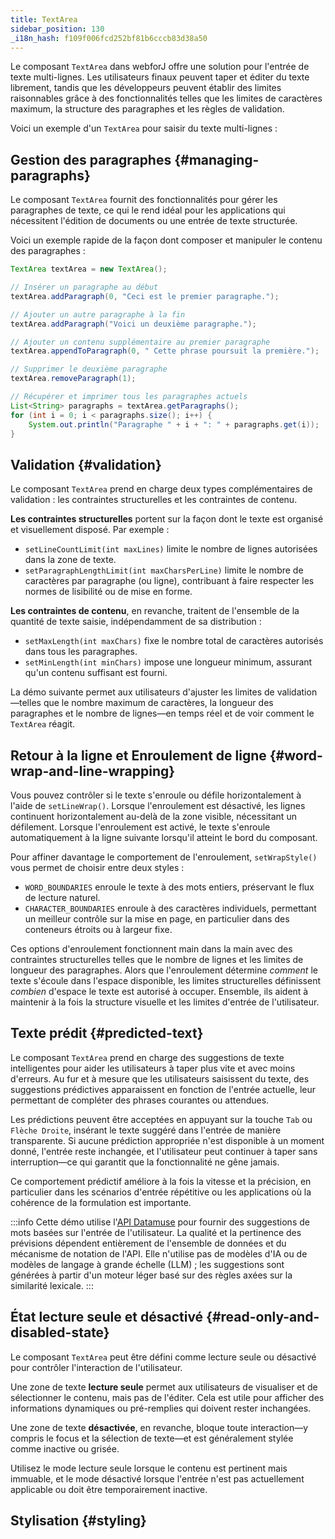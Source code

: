 ```yaml
---
title: TextArea
sidebar_position: 130
_i18n_hash: f109f006fcd252bf81b6cccb83d38a50
---
```

<DocChip chip="shadow" />
<DocChip chip="name" label="dwc-textarea" />
<DocChip chip='since' label='24.10' />
<JavadocLink type="foundation" location="com/webforj/component/field/TextArea" top='true'/>

Le composant `TextArea` dans webforJ offre une solution pour l'entrée de texte multi-lignes. Les utilisateurs finaux peuvent taper et éditer du texte librement, tandis que les développeurs peuvent établir des limites raisonnables grâce à des fonctionnalités telles que les limites de caractères maximum, la structure des paragraphes et les règles de validation.

Voici un exemple d'un `TextArea` pour saisir du texte multi-lignes :

<ComponentDemo 
path='/webforj/textarea?' 
javaE='https://raw.githubusercontent.com/webforj/webforj-documentation/refs/heads/main/src/main/java/com/webforj/samples/views/textarea/TextAreaView.java'
height = '300px'
/>

## Gestion des paragraphes {#managing-paragraphs}

Le composant `TextArea` fournit des fonctionnalités pour gérer les paragraphes de texte, ce qui le rend idéal pour les applications qui nécessitent l'édition de documents ou une entrée de texte structurée.

Voici un exemple rapide de la façon dont composer et manipuler le contenu des paragraphes :

```java
TextArea textArea = new TextArea();

// Insérer un paragraphe au début
textArea.addParagraph(0, "Ceci est le premier paragraphe.");

// Ajouter un autre paragraphe à la fin
textArea.addParagraph("Voici un deuxième paragraphe.");

// Ajouter un contenu supplémentaire au premier paragraphe
textArea.appendToParagraph(0, " Cette phrase poursuit la première.");

// Supprimer le deuxième paragraphe
textArea.removeParagraph(1);

// Récupérer et imprimer tous les paragraphes actuels
List<String> paragraphs = textArea.getParagraphs();
for (int i = 0; i < paragraphs.size(); i++) {
    System.out.println("Paragraphe " + i + ": " + paragraphs.get(i));
}
```

## Validation {#validation}

Le composant `TextArea` prend en charge deux types complémentaires de validation : les contraintes structurelles et les contraintes de contenu.

**Les contraintes structurelles** portent sur la façon dont le texte est organisé et visuellement disposé. Par exemple :
- `setLineCountLimit(int maxLines)` limite le nombre de lignes autorisées dans la zone de texte.
- `setParagraphLengthLimit(int maxCharsPerLine)` limite le nombre de caractères par paragraphe (ou ligne), contribuant à faire respecter les normes de lisibilité ou de mise en forme.

**Les contraintes de contenu**, en revanche, traitent de l'ensemble de la quantité de texte saisie, indépendamment de sa distribution :
- `setMaxLength(int maxChars)` fixe le nombre total de caractères autorisés dans tous les paragraphes.
- `setMinLength(int minChars)` impose une longueur minimum, assurant qu'un contenu suffisant est fourni.

La démo suivante permet aux utilisateurs d'ajuster les limites de validation—telles que le nombre maximum de caractères, la longueur des paragraphes et le nombre de lignes—en temps réel et de voir comment le `TextArea` réagit.

<ComponentDemo 
path='/webforj/textareavalidation?' 
javaE='https://raw.githubusercontent.com/webforj/webforj-documentation/refs/heads/main/src/main/java/com/webforj/samples/views/textarea/TextAreaValidationView.java'
height = '550px'
/>

## Retour à la ligne et Enroulement de ligne {#word-wrap-and-line-wrapping}

Vous pouvez contrôler si le texte s'enroule ou défile horizontalement à l'aide de `setLineWrap()`. Lorsque l'enroulement est désactivé, les lignes continuent horizontalement au-delà de la zone visible, nécessitant un défilement. Lorsque l'enroulement est activé, le texte s'enroule automatiquement à la ligne suivante lorsqu'il atteint le bord du composant.

Pour affiner davantage le comportement de l'enroulement, `setWrapStyle()` vous permet de choisir entre deux styles :
- `WORD_BOUNDARIES` enroule le texte à des mots entiers, préservant le flux de lecture naturel.
- `CHARACTER_BOUNDARIES` enroule à des caractères individuels, permettant un meilleur contrôle sur la mise en page, en particulier dans des conteneurs étroits ou à largeur fixe.

Ces options d'enroulement fonctionnent main dans la main avec des contraintes structurelles telles que le nombre de lignes et les limites de longueur des paragraphes. Alors que l'enroulement détermine *comment* le texte s'écoule dans l'espace disponible, les limites structurelles définissent *combien* d'espace le texte est autorisé à occuper. Ensemble, ils aident à maintenir à la fois la structure visuelle et les limites d'entrée de l'utilisateur.

<ComponentDemo 
path='/webforj/textareawrap?' 
javaE='https://raw.githubusercontent.com/webforj/webforj-documentation/refs/heads/main/src/main/java/com/webforj/samples/views/textarea/TextAreaWrapView.java'
height = '400px'
/>

## Texte prédit {#predicted-text}

Le composant `TextArea` prend en charge des suggestions de texte intelligentes pour aider les utilisateurs à taper plus vite et avec moins d'erreurs. Au fur et à mesure que les utilisateurs saisissent du texte, des suggestions prédictives apparaissent en fonction de l'entrée actuelle, leur permettant de compléter des phrases courantes ou attendues.

Les prédictions peuvent être acceptées en appuyant sur la touche `Tab` ou `Flèche Droite`, insérant le texte suggéré dans l'entrée de manière transparente. Si aucune prédiction appropriée n'est disponible à un moment donné, l'entrée reste inchangée, et l'utilisateur peut continuer à taper sans interruption—ce qui garantit que la fonctionnalité ne gêne jamais.

Ce comportement prédictif améliore à la fois la vitesse et la précision, en particulier dans les scénarios d'entrée répétitive ou les applications où la cohérence de la formulation est importante.

<ComponentDemo 
path='/webforj/textareapredictedtext?' 
javaE='https://raw.githubusercontent.com/webforj/webforj-documentation/refs/heads/main/src/main/java/com/webforj/samples/views/textarea/TextAreaPredictedTextView.java'
height = '400px'
/>

:::info
Cette démo utilise l'[API Datamuse](https://datamuse.com/) pour fournir des suggestions de mots basées sur l'entrée de l'utilisateur. La qualité et la pertinence des prévisions dépendent entièrement de l'ensemble de données et du mécanisme de notation de l'API. Elle n'utilise pas de modèles d'IA ou de modèles de langage à grande échelle (LLM) ; les suggestions sont générées à partir d'un moteur léger basé sur des règles axées sur la similarité lexicale.
:::

## État lecture seule et désactivé {#read-only-and-disabled-state}

Le composant `TextArea` peut être défini comme lecture seule ou désactivé pour contrôler l'interaction de l'utilisateur.

Une zone de texte **lecture seule** permet aux utilisateurs de visualiser et de sélectionner le contenu, mais pas de l'éditer. Cela est utile pour afficher des informations dynamiques ou pré-remplies qui doivent rester inchangées.

Une zone de texte **désactivée**, en revanche, bloque toute interaction—y compris le focus et la sélection de texte—et est généralement stylée comme inactive ou grisée.

Utilisez le mode lecture seule lorsque le contenu est pertinent mais immuable, et le mode désactivé lorsque l'entrée n'est pas actuellement applicable ou doit être temporairement inactive.

<ComponentDemo 
path='/webforj/textareastates?' 
javaE='https://raw.githubusercontent.com/webforj/webforj-documentation/refs/heads/main/src/main/java/com/webforj/samples/views/textarea/TextAreaStatesView.java'
height = '300px'
/>

## Stylisation {#styling}

<TableBuilder name="TextArea" />
